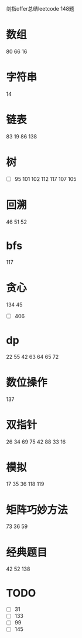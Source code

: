 剑指offer总结leetcode 148题
# 数组
80
66
16

# 字符串
14


# 链表
83
19
86
138

# 树
- [ ] 95
101
102
112
117
107
105

# 回溯
46
51
52

# bfs
117

# 贪心
134
45
- [ ] 406

# dp
22
55
42
63
64
65
72

# 数位操作
137

# 双指针
26
34
69
75
42
88
33
16

# 模拟
17
35
36
118
119

# 矩阵巧妙方法
73
36
59

# 经典题目
42
52
138

# TODO
- [ ] 31
- [ ] 133
- [ ] 99
- [ ] 145
